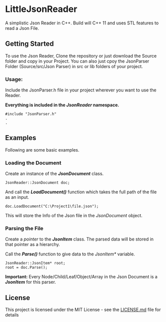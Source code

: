 # LittleJsonReader

A simplistic Json Reader in C++.
Build will C++ 11 and uses STL features to read a Json File.

## Getting Started

To use the Json Reader, Clone the repository or just download the Source folder and copy in your Project.
You can also just cpoy the JsonParser Folder (Source/src/Json Parser) in src or lib folders of your project.

### Usage:

Include the JsonParser.h file in your project wherever you want to use the Reader.

**Everything is included in the _JsonReader_ namespace.**
```
#include "JsonParser.h"
.
.
```
## Examples

Following are some basic examples.

### Loading the Document

Create an instance of the _**JsonDocument**_ class.

```
JsonReader::JsonDocument doc;
```
And call the _**LoadDocument()**_ function which takes the full path of the file as an input.

```
doc.LoadDocument("C:\Project1\file.json");
```
This will store the Info of the Json file in the _JsonDocument_ object.

### Parsing the File

Create a _pointer_ to the _**JsonItem**_ class. The parsed data will be stored in that pointer as a hierarchy.

Call the _**Parse()**_ function to give data to the _JsonItem*_ variable.

```
JsonReader::JsonItem* root;
root = doc.Parse();
```
**Important:** Every Node/Child/Leaf/Object/Array in the Json Document is a _**JsonItem**_ for this parser.

## License
This project is licensed under the MIT License - see the [LICENSE.md](LICENSE.md) file for details
